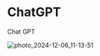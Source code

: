 # ChatGPT
Chat GPT

![photo_2024-12-06_11-13-51](https://github.com/user-attachments/assets/f8288391-407a-42f7-ad04-45277fbb0578)

